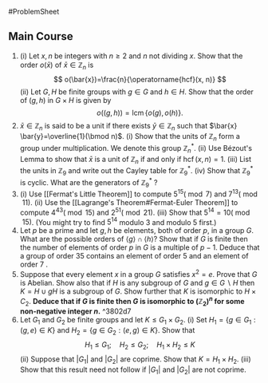 #ProblemSheet 
## Main Course
1. (i) Let $x, n$ be integers with $n \geqslant 2$ and $n$ not dividing $x$. Show that the order $o(\bar{x})$ of $\bar{x} \in \mathbb{Z}_{n}$ is
$$
o(\bar{x})=\frac{n}{\operatorname{hcf}(x, n)}
$$
(ii) Let $G, H$ be finite groups with $g \in G$ and $h \in H .$ Show that the order of $(g, h)$ in $G \times H$ is given by
$$
o((g, h))=\operatorname{lcm}\{o(g), o(h)\} .
$$
2. $\bar{x} \in \mathbb{Z}_{n}$ is said to be a unit if there exists $\bar{y} \in \mathbb{Z}_{n}$ such that $\bar{x} \bar{y}=\overline{1}(\bmod n)$.
(i) Show that the units of $\mathbb{Z}_{n}$ form a group under multiplication. We denote this group $\mathbb{Z}_{n}^{*}$.
(ii) Use Bézout's Lemma to show that $\bar{x}$ is a unit of $\mathbb{Z}_{n}$ if and only if $\operatorname{hcf}(x, n)=1$.
(iii) List the units in $\mathbb{Z}_{9}$ and write out the Cayley table for $\mathbb{Z}_{9}^{*}$.
(iv) Show that $\mathbb{Z}_{9}^{*}$ is cyclic. What are the generators of $\mathbb{Z}_{9}^{*}$ ?
3. (i) Use [[Fermat's Little Theorem]] to compute $5^{15}(\bmod 7)$ and $7^{13}(\bmod 11)$.
(ii) Use the [[Lagrange's Theorem#Fermat-Euler Theorem]] to compute $4^{43}(\bmod 15)$ and $2^{51}(\bmod 21)$.
(iii) Show that $5^{14}=10(\bmod 15)$. (You might try to find $5^{14}$ modulo 3 and modulo 5 first.)
4. Let $p$ be a prime and let $g, h$ be elements, both of order $p$, in a group $G$. What are the possible orders of $\langle g\rangle \cap\langle h\rangle ?$
Show that if $G$ is finite then the number of elements of order $p$ in $G$ is a multiple of $p-1$.
Deduce that a group of order 35 contains an element of order 5 and an element of order 7 .
5. Suppose that every element $x$ in a group $G$ satisfies $x^{2}=e$. Prove that $G$ is Abelian.
Show also that if $H$ is any subgroup of $G$ and $g \in G \backslash H$ then $K=H \cup g H$ is a subgroup of $G$.
Show further that $K$ is isomorphic to $H \times C_{2}$.
**Deduce that if $G$ is finite then $G$ is isomorphic to $\left(\mathbb{Z}_{2}\right)^{n}$ for some non-negative integer $n$.** ^3802d7
6. Let $G_{1}$ and $G_{2}$ be finite groups and let $K \leqslant G_{1} \times G_{2}$.
(i) Set $H_{1}=\left\{g \in G_{1}:(g, e) \in K\right\}$ and $H_{2}=\left\{g \in G_{2}:(e, g) \in K\right\}$. Show that
$$
H_{1} \leqslant G_{1} ; \quad H_{2} \leqslant G_{2} ; \quad H_{1} \times H_{2} \leqslant K
$$
(ii) Suppose that $\left|G_{1}\right|$ and $\left|G_{2}\right|$ are coprime. Show that $K=H_{1} \times H_{2}$.
(iii) Show that this result need not follow if $\left|G_{1}\right|$ and $\left|G_{2}\right|$ are not coprime.
